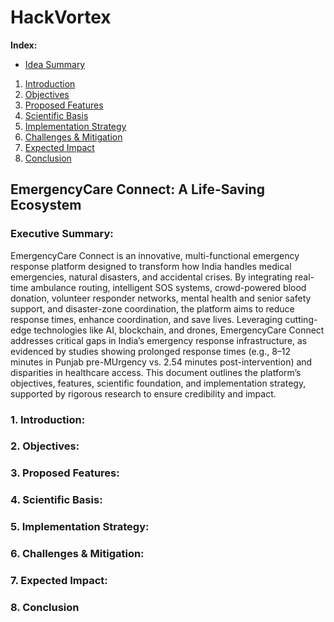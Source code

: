 # HackVortex

**Index:**
- [Idea Summary](https://github.com/Akankshap24/HackVortex/blob/main/README.md#executive-summary)
1. [Introduction](https://github.com/Akankshap24/HackVortex/blob/main/README.md#1-introduction)
2. [Objectives](https://github.com/Akankshap24/HackVortex/blob/main/README.md#2-objectives)
3. [Proposed Features](https://github.com/Akankshap24/HackVortex/blob/main/README.md#3-proposed-features)
4. [Scientific Basis](https://github.com/Akankshap24/HackVortex/blob/main/README.md#4-scientific-basis)
5. [Implementation Strategy](https://github.com/Akankshap24/HackVortex/blob/main/README.md#5-implementation-strategy)
6. [Challenges & Mitigation](https://github.com/Akankshap24/HackVortex/blob/main/README.md#6-challenges--mitigation)
7. [Expected Impact](https://github.com/Akankshap24/HackVortex/blob/main/README.md#7-expected-impact)
8. [Conclusion](https://github.com/Akankshap24/HackVortex/blob/main/README.md#8-conclusion)

## EmergencyCare Connect: A Life-Saving Ecosystem

### **Executive Summary:**
EmergencyCare Connect is an innovative, multi-functional emergency response platform designed to transform how India handles medical emergencies, natural disasters, and accidental crises. By integrating real-time ambulance routing, intelligent SOS systems, crowd-powered blood donation, volunteer responder networks, mental health and senior safety support, and disaster-zone coordination, the platform aims to reduce response times, enhance coordination, and save lives. Leveraging cutting-edge technologies like AI, blockchain, and drones, EmergencyCare Connect addresses critical gaps in India’s emergency response infrastructure, as evidenced by studies showing prolonged response times (e.g., 8–12 minutes in Punjab pre-MUrgency vs. 2.54 minutes post-intervention) and disparities in healthcare access. This document outlines the platform’s objectives, features, scientific foundation, and implementation strategy, supported by rigorous research to ensure credibility and impact.

### 1. Introduction:
### 2. Objectives:
### 3. Proposed Features:
### 4. Scientific Basis:
### 5. Implementation Strategy:
### 6. Challenges & Mitigation:
### 7. Expected Impact:
### 8. Conclusion
